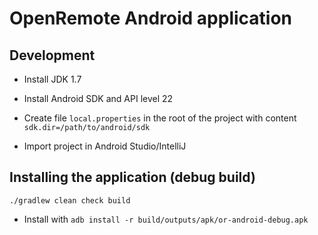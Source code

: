 # OpenRemote Android application

Development
---

* Install JDK 1.7

* Install Android SDK and API level 22

* Create file `local.properties` in the root of the project with content `sdk.dir=/path/to/android/sdk`

* Import project in Android Studio/IntelliJ

Installing the application (debug build)
---

    ./gradlew clean check build

* Install with `adb install -r build/outputs/apk/or-android-debug.apk`
